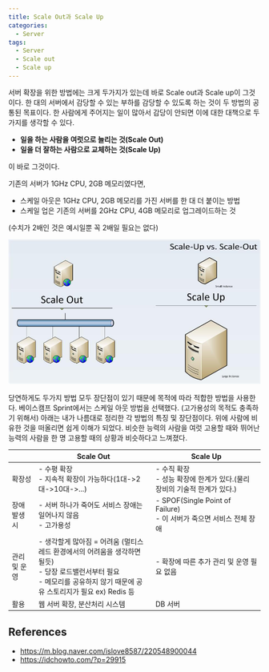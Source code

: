 ```yaml
---
title: Scale Out과 Scale Up
categories:
  - Server
tags:
  - Server
  - Scale out
  - Scale up
---
```


서버 확장을 위한 방법에는 크게 두가지가 있는데 바로 Scale out과 Scale up이 그것이다. 한 대의 서버에서 감당할 수 있는 부하를 감당할 수 있도록 하는 것이 두 방법의 공통된 목표이다. 한 사람에게 주어지는 일이 많아서 감당이 안되면 이에 대한 대책으로 두 가지를 생각할 수 있다. 

- **일을 하는 사람을 여럿으로 늘리는 것(Scale Out)** 
- **일을 더 잘하는 사람으로 교체하는 것(Scale Up)**

이 바로 그것이다. 

기존의 서버가 1GHz CPU, 2GB 메모리였다면, 

- 스케일 아웃은 1GHz CPU, 2GB 메모리를 가진 서버를 한 대 더 붙이는 방법
- 스케일 업은 기존의 서버를 2GHz CPU, 4GB 메모리로 업그레이드하는 것

(수치가 2배인 것은 예시일뿐 꼭 2배일 필요는 없다)

![Scale up 과 Scale out 적용을 잘못 사용한 사례 : 스마일서브 공식 블로그 [ IDC HOWTO ]](https://raw.githubusercontent.com/dreamsh19/dreamsh19.github.io/master/assets/image/Drawing1.jpg)

당연하게도 두가지 방법 모두 장단점이 있기 때문에 목적에 따라 적합한 방법을 사용한다. 베이스캠프 Sprint에서는 스케일 아웃 방법을 선택했다. (고가용성의 목적도 충족하기 위해서) 아래는 내가 나름대로 정리한 각 방법의 특징 및 장단점이다. 위에 사람에 비유한 것을 떠올리면 쉽게 이해가 되었다. 비슷한 능력의 사람을 여럿 고용할 때와 뛰어난 능력의 사람을 한 명 고용할 때의 상황과 비슷하다고 느껴졌다.

|              | Scale Out                                                    | Scale Up                                                     |
| ------------ | ------------------------------------------------------------ | ------------------------------------------------------------ |
| 확장성       | - 수평 확장<br />- 지속적 확장이 가능하다(1대->2대->10대->...) | - 수직 확장<br />- 성능 확장에 한계가 있다.(물리 장비의 기술적 한계가 있다.) |
| 장애 발생 시 | - 서버 하나가 죽어도 서비스 장애는 일어나지 않음<br />- 고가용성 | - SPOF(Single Point of Failure)<br />- 이 서버가 죽으면 서비스 전체 장애 |
| 관리 및 운영 | - 생각할게 많아짐 = 어려움 (멀티스레드 환경에서의 어려움을 생각하면 될듯) <br />- 당장 로드밸런서부터 필요<br />- 메모리를 공유하지 않기 때문에 공유 스토리지가 필요 ex) Redis 등 | - 확장에 따른 추가 관리 및 운영 필요 없음                    |
| 활용         | 웹 서버 확장, 분산처리 시스템                                | DB 서버                                                      |



## References

- <https://m.blog.naver.com/islove8587/220548900044>
- <https://idchowto.com/?p=29915>